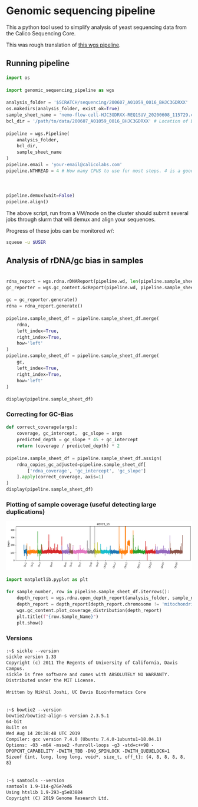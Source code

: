# Genomic sequencing pipeline

This a python tool used to simplify analysis of yeast sequencing data from the Calico Sequencing Core.

This was rough translation of [this wgs pipeline](https://github.com/nodice73/hspipeline).

## Running pipeline
```python
import os

import genomic_sequencing_pipeline as wgs

analysis_folder = '$SCRATCH/sequencing/200607_A01059_0016_BHJC3GDRXX'  # Folder to store data results
os.makedirs(analysis_folder, exist_ok=True)
sample_sheet_name = 'nemo-flow-cell-HJC3GDRXX-REQ1SUV_20200608_115729.csv'  # Sample sheet downloaded from nemo
bcl_dir = '/path/to/data/200607_A01059_0016_BHJC3GDRXX' # Location of BCL file on Calico NFS.

pipeline = wgs.Pipeline(
    analysis_folder,
    bcl_dir,
    sample_sheet_name
)
pipeline.email = 'your-email@calicolabs.com'
pipeline.NTHREAD = 4 # How many CPUS to use for most steps. 4 is a good number that balances performance and queue time



pipeline.demux(wait=False)
pipeline.align()
```

The above script, run from a VM/node on the cluster should submit several jobs through slurm that will demux and align your sequences.

Progress of these jobs can be monitored w/:
```bash
squeue -u $USER
```

## Analysis of rDNA/gc bias in samples
```python

rdna_report = wgs.rdna.rDNAReport(pipeline.wd, len(pipeline.sample_sheet_df))
gc_reporter = wgs.gc_content.GcReport(pipeline.wd, pipeline.sample_sheet_df)

gc = gc_reporter.generate()
rdna = rdna_report.generate()

pipeline.sample_sheet_df = pipeline.sample_sheet_df.merge(
    rdna,
    left_index=True,
    right_index=True,
    how='left'
)
pipeline.sample_sheet_df = pipeline.sample_sheet_df.merge(
    gc,
    left_index=True,
    right_index=True,
    how='left'
)

display(pipeline.sample_sheet_df)
```
### Correcting for GC-Bias
```python
def correct_coverage(args):
    coverage, gc_intercept,  gc_slope = args
    predicted_depth = gc_slope * 45 + gc_intercept
    return (coverage / predicted_depth) * 2

pipeline.sample_sheet_df = pipeline.sample_sheet_df.assign(
    rdna_copies_gc_adjusted=pipeline.sample_sheet_df[
        ['rdna_coverage', 'gc_intercept', 'gc_slope']
    ].apply(correct_coverage, axis=1)
)
display(pipeline.sample_sheet_df)
```

### Plotting of sample coverage (useful detecting large duplications)
![coverage plot](example_coverage_map.png)

```python
import matplotlib.pyplot as plt

for sample_number, row in pipeline.sample_sheet_df.iterrows():
    depth_report = wgs.rdna.open_depth_report(analysis_folder, sample_number)
    depth_report = depth_report[depth_report.chromosome != 'mitochondrion']
    wgs.gc_content.plot_coverage_distribution(depth_report)
    plt.title(f"{row.Sample_Name}")
    plt.show()
```

### Versions
```
:~$ sickle --version
sickle version 1.33
Copyright (c) 2011 The Regents of University of California, Davis Campus.
sickle is free software and comes with ABSOLUTELY NO WARRANTY.
Distributed under the MIT License.

Written by Nikhil Joshi, UC Davis Bioinformatics Core


:~$ bowtie2 --version
bowtie2/bowtie2-align-s version 2.3.5.1
64-bit
Built on
Wed Aug 14 20:38:48 UTC 2019
Compiler: gcc version 7.4.0 (Ubuntu 7.4.0-1ubuntu1~18.04.1)
Options: -O3 -m64 -msse2 -funroll-loops -g3 -std=c++98 -DPOPCNT_CAPABILITY -DWITH_TBB -DNO_SPINLOCK -DWITH_QUEUELOCK=1
Sizeof {int, long, long long, void*, size_t, off_t}: {4, 8, 8, 8, 8, 8}


:~$ samtools --version
samtools 1.9-114-g76e7ed6
Using htslib 1.9-293-g5e83884
Copyright (C) 2019 Genome Research Ltd.
```
